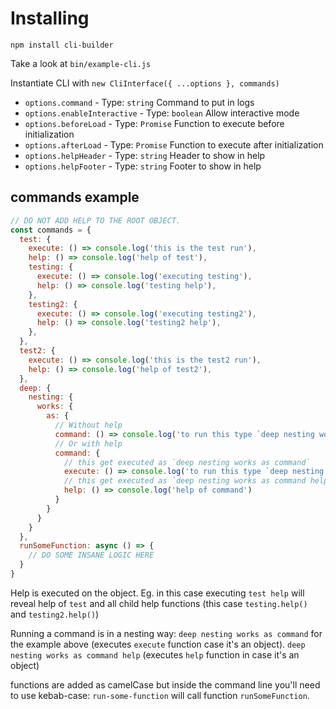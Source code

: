 # Installing

```
npm install cli-builder
```

Take a look at `bin/example-cli.js`

Instantiate CLI with `new CliInterface({ ...options }, commands)`

- `options.command` - Type: `string` Command to put in logs
- `options.enableInteractive` - Type: `boolean` Allow interactive mode
- `options.beforeLoad` - Type: `Promise` Function to execute before initialization
- `options.afterLoad` - Type: `Promise` Function to execute after initialization
- `options.helpHeader` - Type: `string` Header to show in help
- `options.helpFooter` - Type: `string` Footer to show in help

## commands example

```js
// DO NOT ADD HELP TO THE ROOT OBJECT.
const commands = {
  test: {
    execute: () => console.log('this is the test run'),
    help: () => console.log('help of test'),
    testing: {
      execute: () => console.log('executing testing'),
      help: () => console.log('testing help'),
    },
    testing2: {
      execute: () => console.log('executing testing2'),
      help: () => console.log('testing2 help'),
    },
  },
  test2: {
    execute: () => console.log('this is the test2 run'),
    help: () => console.log('help of test2'),
  },
  deep: {
    nesting: {
      works: {
        as: {
          // Without help
          command: () => console.log('to run this type `deep nesting works as command`')
          // Or with help
          command: {
            // this get executed as `deep nesting works as command`
            execute: () => console.log('to run this type `deep nesting works as command`'),
            // this get executed as `deep nesting works as command help`
            help: () => console.log('help of command')
          }
        }
      }
    }
  },
  runSomeFunction: async () => {
    // DO SOME INSANE LOGIC HERE
  }
}
```

Help is executed on the object. Eg. in this case executing `test help` will reveal help of `test` and all child help functions (this case `testing.help()` and `testing2.help()`)

Running a command is in a nesting way: `deep nesting works as command` for the example above (executes `execute` function case it's an object).
`deep nesting works as command help` (executes `help` function in case it's an object)

functions are added as camelCase but inside the command line you'll need to use kebab-case:
`run-some-function` will call function `runSomeFunction`.
